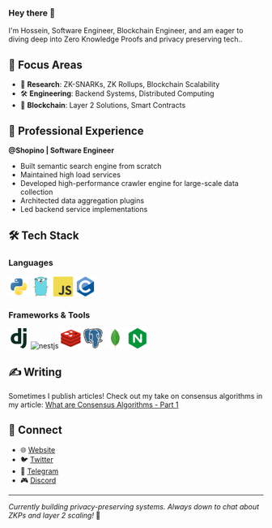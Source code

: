 ### Hey there 👋

I'm Hossein, Software Engineer, Blockchain Engineer, and am eager to diving deep into Zero Knowledge Proofs and privacy preserving tech..

## 🎯 Focus Areas
* 🔬 **Research**: ZK-SNARKs, ZK Rollups, Blockchain Scalability
* 🛠️ **Engineering**: Backend Systems, Distributed Computing
* 🔐 **Blockchain**: Layer 2 Solutions, Smart Contracts

## 💼 Professional Experience

**@Shopino | Software Engineer**
* Built semantic search engine from scratch
* Maintained high load services
* Developed high-performance crawler engine for large-scale data collection
* Architected data aggregation plugins
* Led backend service implementations

## 🛠️ Tech Stack
### Languages
<p>
  <img src="https://raw.githubusercontent.com/devicons/devicon/master/icons/python/python-original.svg" alt="python" width="40" height="40"/>
  <img src="https://raw.githubusercontent.com/devicons/devicon/master/icons/go/go-original.svg" alt="go" width="40" height="40"/>
  <img src="https://raw.githubusercontent.com/devicons/devicon/master/icons/javascript/javascript-original.svg" alt="javascript" width="40" height="40"/>
  <img src="https://raw.githubusercontent.com/devicons/devicon/master/icons/c/c-original.svg" alt="c" width="40" height="40"/>
</p>

### Frameworks & Tools
<p>
  <img src="https://raw.githubusercontent.com/devicons/devicon/master/icons/django/django-plain.svg" alt="django" width="40" height="40"/>
  <img src="https://raw.githubusercontent.com/nestjs/nestjs.com/master/img/logo.svg" alt="nestjs" width="40" height="40"/>
  <img src="https://raw.githubusercontent.com/devicons/devicon/master/icons/redis/redis-original.svg" alt="redis" width="40" height="40"/>
  <img src="https://raw.githubusercontent.com/devicons/devicon/master/icons/postgresql/postgresql-original.svg" alt="postgresql" width="40" height="40"/>
  <img src="https://raw.githubusercontent.com/devicons/devicon/master/icons/mongodb/mongodb-original.svg" alt="mongodb" width="40" height="40"/>
  <img src="https://raw.githubusercontent.com/devicons/devicon/master/icons/nginx/nginx-original.svg" alt="nginx" width="40" height="40"/>
</p>

## ✍️ Writing
Sometimes I publish articles! Check out my take on consensus algorithms in my article:
[What are Consensus Algorithms - Part 1](https://medium.com/@syhsamiei/what-are-consensus-algorithms-part1-80a97a45df24)

## 🔗 Connect
* 🌐 [Website](https://siftman.xyz)
* 🐦 [Twitter](https://twitter.com/syhsamiei)
* 💬 [Telegram](https://t.me/syhsamiei)
* 🎮 [Discord](https://discord.com/users/syhsamiei)

---
*Currently building privacy-preserving systems. Always down to chat about ZKPs and layer 2 scaling!* 🚀
